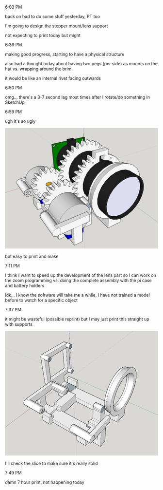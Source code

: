 6:03 PM

back on had to do some stuff yesterday, PT too

I'm going to design the stepper mount/lens support

not expecting to print today but might

6:36 PM

making good progress, starting to have a physical structure

also had a thought today about having two pegs (per side) as mounts on the hat vs. wrapping around the brim.

it would be like an internal rivet facing outwards

6:50 PM

omg... there's a 3-7 second lag most times after I rotate/do something in SketchUp

6:59 PM

ugh it's so ugly

<img src="./images/ugly.JPG"/>

but easy to print and make

7:11 PM

I think I want to speed up the development of the lens part so I can work on the zoom programming vs. doing the complete assembly with the pi case and battery holders

idk... I know the software will take me a while, I have not trained a model before to watch for a specific object

7:37 PM

it might be wasteful (possible reprint) but I may just print this straight up with supports

<img src="./images/main-chasis.JPG"/>

I'll check the slice to make sure it's really solid

7:49 PM

damn 7 hour print, not happening today
